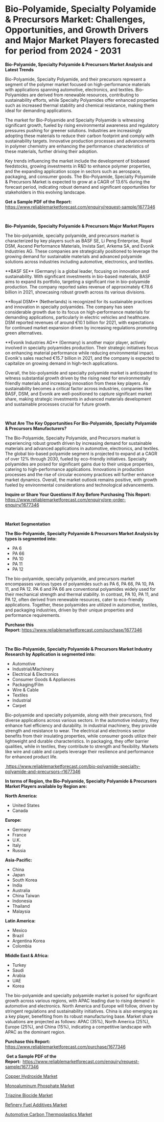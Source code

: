 <p><h1>Bio-Polyamide, Specialty Polyamide & Precursors Market: Challenges, Opportunities, and Growth Drivers and Major Market Players forecasted for period from 2024 - 2031</h1></p><p><strong>Bio-Polyamide, Specialty Polyamide & Precursors Market Analysis and Latest Trends</strong></p>
<p><p>Bio-Polyamide, Specialty Polyamide, and their precursors represent a segment of the polymer market focused on high-performance materials with applications spanning automotive, electronics, and textiles. Bio-Polyamides are derived from renewable resources, contributing to sustainability efforts, while Specialty Polyamides offer enhanced properties such as increased thermal stability and chemical resistance, making them ideal for demanding applications.</p><p>The market for Bio-Polyamide and Specialty Polyamide is witnessing significant growth, fueled by rising environmental awareness and regulatory pressures pushing for greener solutions. Industries are increasingly adopting these materials to reduce their carbon footprint and comply with sustainability targets. Innovative production processes and advancements in polymer chemistry are enhancing the performance characteristics of these materials, further driving their adoption.</p><p>Key trends influencing the market include the development of biobased feedstocks, growing investments in R&D to enhance polymer properties, and the expanding application scope in sectors such as aerospace, packaging, and consumer goods. The Bio-Polyamide, Specialty Polyamide & Precursors Market is expected to grow at a CAGR of 13.6% during the forecast period, indicating robust demand and significant opportunities for stakeholders in this evolving landscape.</p></p>
<p><strong>Get a Sample PDF of the Report:&nbsp;</strong> <a href="https://www.reliablemarketforecast.com/enquiry/request-sample/1677346?utm_campaign=1842&utm_medium=2&utm_source=Github&utm_content=ia&utm_term=11122024&utm_id=bio-polyamide-specialty-polyamide-precursors">https://www.reliablemarketforecast.com/enquiry/request-sample/1677346</a></p>
<p>&nbsp;</p>
<p><strong>Bio-Polyamide, Specialty Polyamide & Precursors Major Market Players</strong></p>
<p><p>The bio-polyamide, specialty polyamide, and precursors market is characterized by key players such as BASF SE, Li Peng Enterprise, Royal DSM, Ascend Performance Materials, Invista Sarl, Arkema SA, and Evonik Industries AG. These companies are strategically positioned to leverage the growing demand for sustainable materials and advanced polyamide solutions across industries including automotive, electronics, and textiles. </p><p>**BASF SE** (Germany) is a global leader, focusing on innovation and sustainability. With significant investments in bio-based materials, BASF aims to expand its portfolio, targeting a significant rise in bio-polyamide production. The company reported sales revenue of approximately €78.6 billion in 2021, showcasing robust growth across its various divisions.</p><p>**Royal DSM** (Netherlands) is recognized for its sustainable practices and innovation in specialty polyamides. The company has seen considerable growth due to its focus on high-performance materials for demanding applications, particularly in electric vehicles and healthcare. DSM reported revenues of around €10.1 billion for 2021, with expectations for continued market expansion driven by increasing regulations promoting green alternatives.</p><p>**Evonik Industries AG** (Germany) is another major player, actively involved in specialty polyamides production. Their strategic initiatives focus on enhancing material performance while reducing environmental impact. Evonik's sales reached €15.7 billion in 2021, and the company is expected to capitalize on growing demand in high-tech applications.</p><p>Overall, the bio-polyamide and specialty polyamide market is anticipated to witness substantial growth driven by the rising need for environmentally friendly materials and increasing innovation from these key players. As sustainability becomes a critical factor across industries, companies like BASF, DSM, and Evonik are well-positioned to capture significant market share, making strategic investments in advanced materials development and sustainable processes crucial for future growth.</p></p>
<p>&nbsp;</p>
<p><strong>What Are The Key Opportunities For Bio-Polyamide, Specialty Polyamide & Precursors Manufacturers?</strong></p>
<p><p>The Bio-Polyamide, Specialty Polyamide, and Precursors market is experiencing robust growth driven by increasing demand for sustainable materials and advanced applications in automotive, electronics, and textiles. The global bio-based polyamide segment is projected to expand at a CAGR of over 12% through 2030, fueled by eco-friendly initiatives. Specialty polyamides are poised for significant gains due to their unique properties, catering to high-performance applications. Innovations in production processes and the rise of circular economy practices will further enhance market dynamics. Overall, the market outlook remains positive, with growth fueled by environmental considerations and technological advancements.</p></p>
<p><strong>Inquire or Share Your Questions If Any Before Purchasing This Report:</strong> <a href="https://www.reliablemarketforecast.com/enquiry/pre-order-enquiry/1677346?utm_campaign=1842&utm_medium=2&utm_source=Github&utm_content=ia&utm_term=11122024&utm_id=bio-polyamide-specialty-polyamide-precursors">https://www.reliablemarketforecast.com/enquiry/pre-order-enquiry/1677346</a></p>
<p>&nbsp;</p>
<p><strong>Market Segmentation</strong></p>
<p><strong>The Bio-Polyamide, Specialty Polyamide & Precursors Market Analysis by types is segmented into:</strong></p>
<p><ul><li>PA 6</li><li>PA 66</li><li>PA 10</li><li>PA 11</li><li>PA 12</li></ul></p>
<p><p>The bio-polyamide, specialty polyamide, and precursors market encompasses various types of polyamides such as PA 6, PA 66, PA 10, PA 11, and PA 12. PA 6 and PA 66 are conventional polyamides widely used for their mechanical strength and thermal stability. In contrast, PA 10, PA 11, and PA 12, often derived from renewable resources, cater to eco-friendly applications. Together, these polyamides are utilized in automotive, textiles, and packaging industries, driven by their unique properties and performance requirements.</p></p>
<p><strong>Purchase this Report:&nbsp;</strong><a href="https://www.reliablemarketforecast.com/purchase/1677346?utm_campaign=1842&utm_medium=2&utm_source=Github&utm_content=ia&utm_term=11122024&utm_id=bio-polyamide-specialty-polyamide-precursors">https://www.reliablemarketforecast.com/purchase/1677346</a></p>
<p>&nbsp;</p>
<p><strong>The Bio-Polyamide, Specialty Polyamide & Precursors Market Industry Research by Application is segmented into:</strong></p>
<p><ul><li>Automotive</li><li>Industrial/Machinery</li><li>Electrical & Electronics</li><li>Consumer Goods & Appliances</li><li>Packaging/Film</li><li>Wire & Cable</li><li>Textiles</li><li>Industrial</li><li>Carpet</li></ul></p>
<p><p>Bio-polyamide and specialty polyamide, along with their precursors, find diverse applications across various sectors. In the automotive industry, they enhance fuel efficiency and durability. In industrial machinery, they provide strength and resistance to wear. The electrical and electronics sector benefits from their insulating properties, while consumer goods utilize their lightweight and durable characteristics. In packaging, they offer barrier qualities, while in textiles, they contribute to strength and flexibility. Markets like wire and cable and carpets leverage their resilience and performance for enhanced product life.</p></p>
<p><a href="https://www.reliablemarketforecast.com/bio-polyamide-specialty-polyamide-and-precursors-r1677346?utm_campaign=1842&utm_medium=2&utm_source=Github&utm_content=ia&utm_term=11122024&utm_id=bio-polyamide-specialty-polyamide-precursors">&nbsp;https://www.reliablemarketforecast.com/bio-polyamide-specialty-polyamide-and-precursors-r1677346</a></p>
<p><strong>In terms of Region, the Bio-Polyamide, Specialty Polyamide & Precursors Market Players available by Region are:</strong></p>
<p>
    <p> <strong> North America: </strong>
        <ul>
            <li>United States</li>
            <li>Canada</li>
        </ul>
        </p> 
    <p> <strong> Europe: </strong>
        <ul>
            <li>Germany</li>
            <li>France</li>
            <li>U.K.</li>
            <li>Italy</li>
            <li>Russia</li>
        </ul>
        </p> 
    <p> <strong> Asia-Pacific: </strong>
        <ul>
            <li>China</li>
            <li>Japan</li>
            <li>South Korea</li>
            <li>India</li>
            <li>Australia</li>
            <li>China Taiwan</li>
            <li>Indonesia</li>
            <li>Thailand</li>
            <li>Malaysia</li>
        </ul>
        </p> 
    <p> <strong> Latin America: </strong>
        <ul>
            <li>Mexico</li>
            <li>Brazil</li>
            <li>Argentina Korea</li>
            <li>Colombia</li>
        </ul>
        </p> 
    <p> <strong> Middle East & Africa: </strong>
        <ul>
            <li>Turkey</li>
            <li>Saudi</li>
            <li>Arabia</li>
            <li>UAE</li>
            <li>Korea</li>
        </ul>
    </p>
    </p>
<p><p>The bio-polyamide and specialty polyamide market is poised for significant growth across various regions, with APAC leading due to rising demand in automotive and electronics. North America and Europe will follow, driven by stringent regulations and sustainability initiatives. China is also emerging as a key player, benefiting from its robust manufacturing base. Market share valuations are projected as follows: APAC (35%), North America (25%), Europe (25%), and China (15%), indicating a competitive landscape with APAC as the dominant region.</p></p>
<p><strong>Purchase this Report: </strong><a href="https://www.reliablemarketforecast.com/purchase/1677346?utm_campaign=1842&utm_medium=2&utm_source=Github&utm_content=ia&utm_term=11122024&utm_id=bio-polyamide-specialty-polyamide-precursors">https://www.reliablemarketforecast.com/purchase/1677346</a></p>
<p>&nbsp;<strong>Get a Sample PDF of the Report:&nbsp;&nbsp;</strong><a href="https://www.reliablemarketforecast.com/enquiry/request-sample/1677346?utm_campaign=1842&utm_medium=2&utm_source=Github&utm_content=ia&utm_term=11122024&utm_id=bio-polyamide-specialty-polyamide-precursors">https://www.reliablemarketforecast.com/enquiry/request-sample/1677346</a></p>
<p><strong></strong></p>
<p><p><a href="https://www.linkedin.com/pulse/c-hannibex-sqmmf?utm_campaign=1842&utm_medium=2&utm_source=Github&utm_content=ia&utm_term=11122024&utm_id=bio-polyamide-specialty-polyamide-precursors">Copper Hydroxide Market</a></p><p><a href="https://www.linkedin.com/pulse/revenue-growth-forecast-monoaluminum-phosphate-market-e56ae?utm_campaign=1842&utm_medium=2&utm_source=Github&utm_content=ia&utm_term=11122024&utm_id=bio-polyamide-specialty-polyamide-precursors">Monoaluminum Phosphate Market</a></p><p><a href="https://www.linkedin.com/pulse/triazine-biocide-market-size-revenue-growth-projected-49-y05ne?utm_campaign=1842&utm_medium=2&utm_source=Github&utm_content=ia&utm_term=11122024&utm_id=bio-polyamide-specialty-polyamide-precursors">Triazine Biocide Market</a></p><p><a href="https://www.linkedin.com/pulse/refinery-fuel-additives-market-projected-cagr-79-from-2024-wxp1e?utm_campaign=1842&utm_medium=2&utm_source=Github&utm_content=ia&utm_term=11122024&utm_id=bio-polyamide-specialty-polyamide-precursors">Refinery Fuel Additives Market</a></p><p><a href="https://github.com/RoccoManning/Market-Research-Report-List-7/blob/main/automotive-carbon-thermoplastics-market.md?utm_campaign=1842&utm_medium=2&utm_source=Github&utm_content=ia&utm_term=11122024&utm_id=bio-polyamide-specialty-polyamide-precursors">Automotive Carbon Thermoplastics Market</a></p></p>